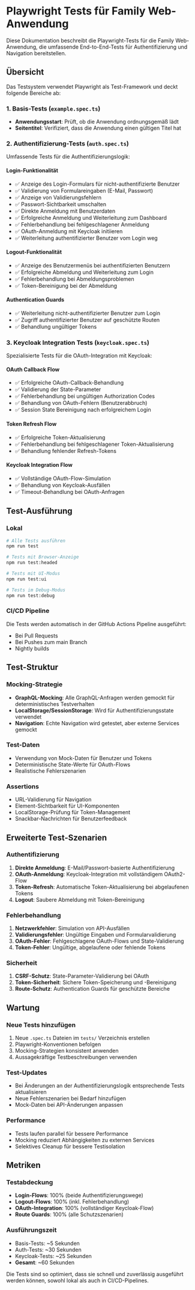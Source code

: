 # Playwright Tests für Family Web-Anwendung

Diese Dokumentation beschreibt die Playwright-Tests für die Family Web-Anwendung, die umfassende End-to-End-Tests für Authentifizierung und Navigation bereitstellen.

## Übersicht

Das Testsystem verwendet Playwright als Test-Framework und deckt folgende Bereiche ab:

### 1. Basis-Tests (`example.spec.ts`)
- **Anwendungsstart**: Prüft, ob die Anwendung ordnungsgemäß lädt
- **Seitentitel**: Verifiziert, dass die Anwendung einen gültigen Titel hat

### 2. Authentifizierung-Tests (`auth.spec.ts`)
Umfassende Tests für die Authentifizierungslogik:

#### Login-Funktionalität
- ✅ Anzeige des Login-Formulars für nicht-authentifizierte Benutzer
- ✅ Validierung von Formulareingaben (E-Mail, Passwort)
- ✅ Anzeige von Validierungsfehlern
- ✅ Passwort-Sichtbarkeit umschalten
- ✅ Direkte Anmeldung mit Benutzerdaten
- ✅ Erfolgreiche Anmeldung und Weiterleitung zum Dashboard
- ✅ Fehlerbehandlung bei fehlgeschlagener Anmeldung
- ✅ OAuth-Anmeldung mit Keycloak initiieren
- ✅ Weiterleitung authentifizierter Benutzer vom Login weg

#### Logout-Funktionalität
- ✅ Anzeige des Benutzermenüs bei authentifizierten Benutzern
- ✅ Erfolgreiche Abmeldung und Weiterleitung zum Login
- ✅ Fehlerbehandlung bei Abmeldungsproblemen
- ✅ Token-Bereinigung bei der Abmeldung

#### Authentication Guards
- ✅ Weiterleitung nicht-authentifizierter Benutzer zum Login
- ✅ Zugriff authentifizierter Benutzer auf geschützte Routen
- ✅ Behandlung ungültiger Tokens

### 3. Keycloak Integration Tests (`keycloak.spec.ts`)
Spezialisierte Tests für die OAuth-Integration mit Keycloak:

#### OAuth Callback Flow
- ✅ Erfolgreiche OAuth-Callback-Behandlung
- ✅ Validierung der State-Parameter
- ✅ Fehlerbehandlung bei ungültigen Authorization Codes
- ✅ Behandlung von OAuth-Fehlern (Benutzerabbruch)
- ✅ Session State Bereinigung nach erfolgreichem Login

#### Token Refresh Flow
- ✅ Erfolgreiche Token-Aktualisierung
- ✅ Fehlerbehandlung bei fehlgeschlagener Token-Aktualisierung
- ✅ Behandlung fehlender Refresh-Tokens

#### Keycloak Integration Flow
- ✅ Vollständige OAuth-Flow-Simulation
- ✅ Behandlung von Keycloak-Ausfällen
- ✅ Timeout-Behandlung bei OAuth-Anfragen

## Test-Ausführung

### Lokal
```bash
# Alle Tests ausführen
npm run test

# Tests mit Browser-Anzeige
npm run test:headed

# Tests mit UI-Modus
npm run test:ui

# Tests im Debug-Modus
npm run test:debug
```

### CI/CD Pipeline
Die Tests werden automatisch in der GitHub Actions Pipeline ausgeführt:
- Bei Pull Requests
- Bei Pushes zum main Branch
- Nightly builds

## Test-Struktur

### Mocking-Strategie
- **GraphQL-Mocking**: Alle GraphQL-Anfragen werden gemockt für deterministisches Testverhalten
- **LocalStorage/SessionStorage**: Wird für Authentifizierungsstate verwendet
- **Navigation**: Echte Navigation wird getestet, aber externe Services gemockt

### Test-Daten
- Verwendung von Mock-Daten für Benutzer und Tokens
- Deterministische State-Werte für OAuth-Flows
- Realistische Fehlerszenarien

### Assertions
- URL-Validierung für Navigation
- Element-Sichtbarkeit für UI-Komponenten
- LocalStorage-Prüfung für Token-Management
- Snackbar-Nachrichten für Benutzerfeedback

## Erweiterte Test-Szenarien

### Authentifizierung
1. **Direkte Anmeldung**: E-Mail/Passwort-basierte Authentifizierung
2. **OAuth-Anmeldung**: Keycloak-Integration mit vollständigem OAuth2-Flow
3. **Token-Refresh**: Automatische Token-Aktualisierung bei abgelaufenen Tokens
4. **Logout**: Saubere Abmeldung mit Token-Bereinigung

### Fehlerbehandlung
1. **Netzwerkfehler**: Simulation von API-Ausfällen
2. **Validierungsfehler**: Ungültige Eingaben und Formularvalidierung
3. **OAuth-Fehler**: Fehlgeschlagene OAuth-Flows und State-Validierung
4. **Token-Fehler**: Ungültige, abgelaufene oder fehlende Tokens

### Sicherheit
1. **CSRF-Schutz**: State-Parameter-Validierung bei OAuth
2. **Token-Sicherheit**: Sichere Token-Speicherung und -Bereinigung
3. **Route-Schutz**: Authentication Guards für geschützte Bereiche

## Wartung

### Neue Tests hinzufügen
1. Neue `.spec.ts` Dateien im `tests/` Verzeichnis erstellen
2. Playwright-Konventionen befolgen
3. Mocking-Strategien konsistent anwenden
4. Aussagekräftige Testbeschreibungen verwenden

### Test-Updates
- Bei Änderungen an der Authentifizierungslogik entsprechende Tests aktualisieren
- Neue Fehlerszenarien bei Bedarf hinzufügen
- Mock-Daten bei API-Änderungen anpassen

### Performance
- Tests laufen parallel für bessere Performance
- Mocking reduziert Abhängigkeiten zu externen Services
- Selektives Cleanup für bessere Testisolation

## Metriken

### Testabdeckung
- **Login-Flows**: 100% (beide Authentifizierungswege)
- **Logout-Flows**: 100% (inkl. Fehlerbehandlung)
- **OAuth-Integration**: 100% (vollständiger Keycloak-Flow)
- **Route Guards**: 100% (alle Schutzszenarien)

### Ausführungszeit
- Basis-Tests: ~5 Sekunden
- Auth-Tests: ~30 Sekunden
- Keycloak-Tests: ~25 Sekunden
- **Gesamt**: ~60 Sekunden

Die Tests sind so optimiert, dass sie schnell und zuverlässig ausgeführt werden können, sowohl lokal als auch in CI/CD-Pipelines.